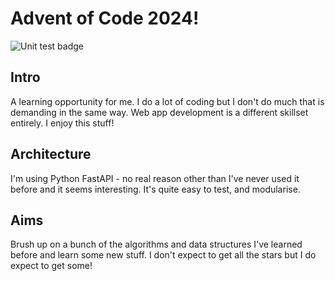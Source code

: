 # Advent of Code 2024!

![Unit test badge](https://github.com/ashleyoldershaw/aoc2024/actions/workflows/run_tests.yaml/badge.svg)

## Intro

A learning opportunity for me. I do a lot of coding but I don't do much that is demanding in the same way. Web app development is a different skillset entirely. I enjoy this stuff!


## Architecture

I'm using Python FastAPI - no real reason other than I've never used it before and it seems interesting. It's quite easy to test, and modularise.

## Aims

Brush up on a bunch of the algorithms and data structures I've learned before and learn some new stuff. I don't expect to get all the stars but I do expect to get some!
